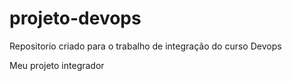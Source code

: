 # projeto-devops
Repositorio criado para o trabalho de integração do curso Devops

Meu projeto integrador